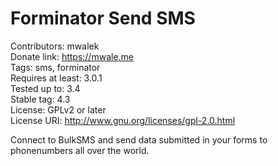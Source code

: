 # Forminator Send SMS

Contributors: mwalek  
Donate link: https://mwale.me  
Tags: sms, forminator  
Requires at least: 3.0.1  
Tested up to: 3.4  
Stable tag: 4.3  
License: GPLv2 or later  
License URI: http://www.gnu.org/licenses/gpl-2.0.html  

Connect to BulkSMS and send data submitted in your forms to phonenumbers all over the world.
